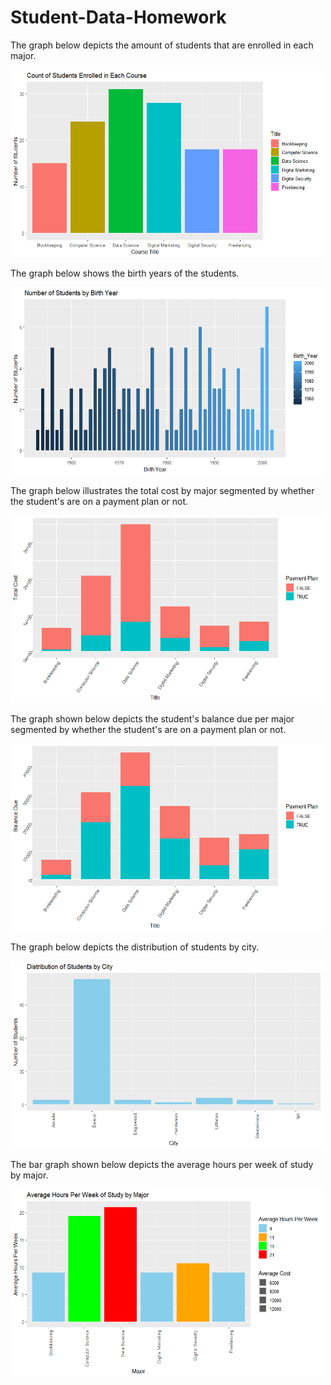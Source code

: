 # Student-Data-Homework

<p> The graph below depicts the amount of students that are enrolled in each major. </p>
<img src="images/Count of Students Enrolled in Each Course.png", height = 300, width = 500>

<p> The graph below shows the birth years of the students. </p>
<img src="images/Number of Students by Birth Year.png", height = 300, width = 500>

<p> The graph below illustrates the total cost by major segmented by whether the student's are on a payment plan or not. </p>
<img src="images/Total Cost per Major.png", height = 300, width = 500>

<p> The graph shown below depicts the student's balance due per major segmented by whether the student's are on a payment plan or not.</p>
<img src="images/Balance Due per Student per Major.png", height = 300, width = 500>

<p> The graph below depicts the distribution of students by city. </p>
<img src="images/Distribution of Students by City.png", height = 300, width = 500>

<p> The bar graph shown below depicts the average hours per week of study by major.</p>
<img src="images/Average Hours Per Week of Study by Major.png", height = 300, width = 500>
